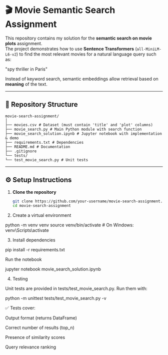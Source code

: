 # 🎬 Movie Semantic Search Assignment

This repository contains my solution for the **semantic search on movie plots** assignment.  
The project demonstrates how to use **Sentence Transformers** (`all-MiniLM-L6-v2`) to find the most relevant movies for a natural language query such as:

"spy thriller in Paris"


Instead of keyword search, semantic embeddings allow retrieval based on **meaning** of the text.

---

## 📂 Repository Structure
```
movie-search-assignment/
│
├── movies.csv # Dataset (must contain 'title' and 'plot' columns)
├── movie_search.py # Main Python module with search function
├── movie_search_solution.ipynb # Jupyter notebook with implementation & demo
├── requirements.txt # Dependencies
├── README.md # Documentation
├── .gitignore
└── tests/
└── test_movie_search.py # Unit tests
```
---

## ⚙️ Setup Instructions

1. **Clone the repository**
   ```bash
   git clone https://github.com/your-username/movie-search-assignment.git
   cd movie-search-assignment
2. Create a virtual environment

python -m venv venv
source venv/bin/activate   # On Windows: venv\Scripts\activate


3. Install dependencies

pip install -r requirements.txt


Run the notebook

jupyter notebook movie_search_solution.ipynb

4. Testing

Unit tests are provided in tests/test_movie_search.py.
Run them with:

python -m unittest tests/test_movie_search.py -v


✅ Tests cover:

Output format (returns DataFrame)

Correct number of results (top_n)

Presence of similarity scores

Query relevance ranking
